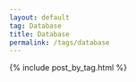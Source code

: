 ```yaml
---
layout: default
tag: Database
title: Database
permalink: /tags/database
---
```


{% include post_by_tag.html %}